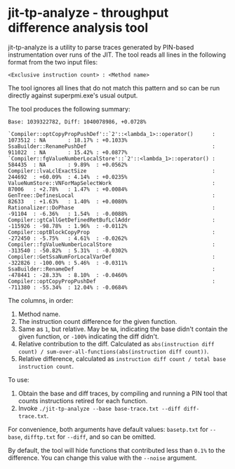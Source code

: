 # jit-tp-analyze - throughput difference analysis tool

jit-tp-analyze is a utility to parse traces generated by PIN-based
instrumentation over runs of the JIT. The tool reads all lines in
the following format from the two input files:
```
<Exclusive instruction count> : <Method name>
```
The tool ignores all lines that do not match this pattern and so can be
run directly against superpmi.exe's usual output.

The tool produces the following summary:
```
Base: 1039322782, Diff: 1040078986, +0.0728%

`Compiler::optCopyPropPushDef'::`2'::<lambda_1>::operator()      : 1073512 : NA       : 18.17% : +0.1033%
SsaBuilder::RenamePushDef                                        : 911022  : NA       : 15.42% : +0.0877%
`Compiler::fgValueNumberLocalStore'::`2'::<lambda_1>::operator() : 584435  : NA       : 9.89%  : +0.0562%
Compiler::lvaLclExactSize                                        : 244692  : +60.09%  : 4.14%  : +0.0235%
ValueNumStore::VNForMapSelectWork                                : 87006   : +2.78%   : 1.47%  : +0.0084%
GenTree::DefinesLocal                                            : 82633   : +1.63%   : 1.40%  : +0.0080%
Rationalizer::DoPhase                                            : -91104  : -6.36%   : 1.54%  : -0.0088%
Compiler::gtCallGetDefinedRetBufLclAddr                          : -115926 : -98.78%  : 1.96%  : -0.0112%
Compiler::optBlockCopyProp                                       : -272450 : -5.75%   : 4.61%  : -0.0262%
Compiler::fgValueNumberLocalStore                                : -313540 : -50.82%  : 5.31%  : -0.0302%
Compiler::GetSsaNumForLocalVarDef                                : -322826 : -100.00% : 5.46%  : -0.0311%
SsaBuilder::RenameDef                                            : -478441 : -28.33%  : 8.10%  : -0.0460%
Compiler::optCopyPropPushDef                                     : -711380 : -55.34%  : 12.04% : -0.0684%
```
The columns, in order:
1. Method name.
2. The instruction count difference for the given function.
3. Same as `1`, but relative. May be `NA`, indicating the base didn't contain the given function, or `-100%` indicating the diff didn't.
4. Relative contribution to the diff. Calculated as `abs(instruction diff count) / sum-over-all-functions(abs(instruction diff count))`.
5. Relative difference, calculated as `instruction diff count / total base instruction count`.

To use:
1. Obtain the base and diff traces, by compiling and running a PIN tool that counts instructions retired for each function.
2. Invoke `./jit-tp-analyze --base base-trace.txt --diff diff-trace.txt`.

For convenience, both arguments have default values: `basetp.txt` for `--base`, `difftp.txt` for `--diff`, and so can be omitted.

By default, the tool will hide functions that contributed less than `0.1%` to the difference. You can change this value with the `--noise` argument.
